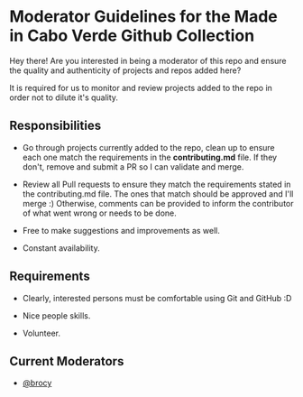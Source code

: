 # Moderator Guidelines for the Made in Cabo Verde Github Collection

Hey there! Are you interested in being a moderator of this repo and ensure the quality and authenticity of projects and repos added here?

It is required for us to monitor and review projects added to the repo in order not to dilute it's quality.

## Responsibilities

* Go through projects currently added to the repo, clean up to ensure each one match the requirements in the **contributing.md** file. If they don't, remove and submit a PR so I can validate and merge.

* Review all Pull requests to ensure they match the requirements stated in the contributing.md file. The ones that match should be approved and I'll merge :) Otherwise, comments can be provided to inform the contributor of what went wrong or needs to be done.

* Free to make suggestions and improvements as well.

* Constant availability.


## Requirements

* Clearly, interested persons must be comfortable using Git and GitHub :D

* Nice people skills.

* Volunteer.

## Current Moderators

* [@brocy](https://github.com/brocy)
